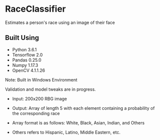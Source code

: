 # RaceClassifier
 Estimates a person's race using an image of their face

## Built Using
- Python 3.6.1
- Tensorflow 2.0
- Pandas 0.25.0
- Numpy 1.17.3
- OpenCV 4.1.1.26

Note: Built in Windows Environment

Validation and model tweaks are in progress.

- Input: 200x200 RBG image 
- Output: Array of length 5 with each element containing a probability of the corresponding race
- Array format is as follows: White, Black, Asian, Indian, and Others

- Others refers to Hispanic, Latino, Middle Eastern, etc.
